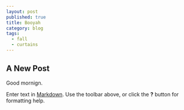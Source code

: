 ```yaml
---
layout: post
published: true
title: Booyah
category: blog
tags: 
  - fall
  - curtains
---
```


## A New Post

Good mornign.

Enter text in [Markdown](http://daringfireball.net/projects/markdown/). Use the toolbar above, or click the **?** button for formatting help.
